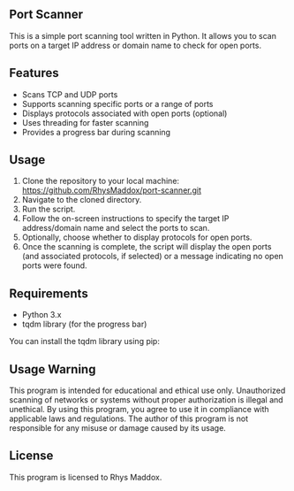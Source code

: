 ## Port Scanner

This is a simple port scanning tool written in Python. It allows you to scan ports on a target IP address or domain name to check for open ports.

## Features

- Scans TCP and UDP ports
- Supports scanning specific ports or a range of ports
- Displays protocols associated with open ports (optional)
- Uses threading for faster scanning
- Provides a progress bar during scanning

## Usage

1. Clone the repository to your local machine: https://github.com/RhysMaddox/port-scanner.git
2. Navigate to the cloned directory.
3. Run the script.
4. Follow the on-screen instructions to specify the target IP address/domain name and select the ports to scan.
5. Optionally, choose whether to display protocols for open ports.
6. Once the scanning is complete, the script will display the open ports (and associated protocols, if selected) or a message indicating no open ports were found.

## Requirements

- Python 3.x
- tqdm library (for the progress bar)

You can install the tqdm library using pip:

## Usage Warning

This program is intended for educational and ethical use only. Unauthorized scanning of networks or systems without proper authorization is illegal and unethical. By using this program, you agree to use it in compliance with applicable laws and regulations. The author of this program is not responsible for any misuse or damage caused by its usage.


## License

This program is licensed to Rhys Maddox.







